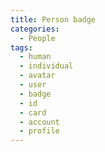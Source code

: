 ```yaml
---
title: Person badge
categories:
  - People
tags:
  - human
  - individual
  - avatar
  - user
  - badge
  - id
  - card
  - account
  - profile
---
```

